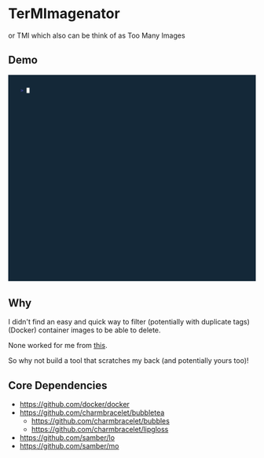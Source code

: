 # TerMImagenator

or TMI which also can be think of as Too Many Images
## Demo

![vhs/demo.gif](./vhs/demo.gif)

## Why

I didn't find an easy and quick way to filter (potentially with duplicate tags)
(Docker) container images to be able to delete.

None worked for me from
[this](https://stackoverflow.com/questions/32490229/how-can-i-delete-docker-images-by-tag-preferably-with-wildcarding).

So why not build a tool that scratches my back (and potentially yours too)!

## Core Dependencies

- https://github.com/docker/docker
- https://github.com/charmbracelet/bubbletea
  - https://github.com/charmbracelet/bubbles
  - https://github.com/charmbracelet/lipgloss
- https://github.com/samber/lo
- https://github.com/samber/mo
